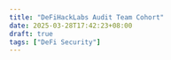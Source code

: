 ```yaml
---
title: "DeFiHackLabs Audit Team Cohort"
date: 2025-03-28T17:42:23+08:00
draft: true
tags: ["DeFi Security"]
---
```

